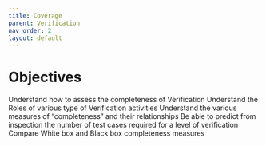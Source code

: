 ```yaml
---
title: Coverage
parent: Verification
nav_order: 2
layout: default
---
```


# Objectives

Understand how to assess the completeness of Verification
Understand the Roles of various type of Verification activities
Understand the various measures of “completeness” and their relationships
Be able to predict from inspection the number of test cases required for a level of verification
Compare White box and Black box completeness measures
